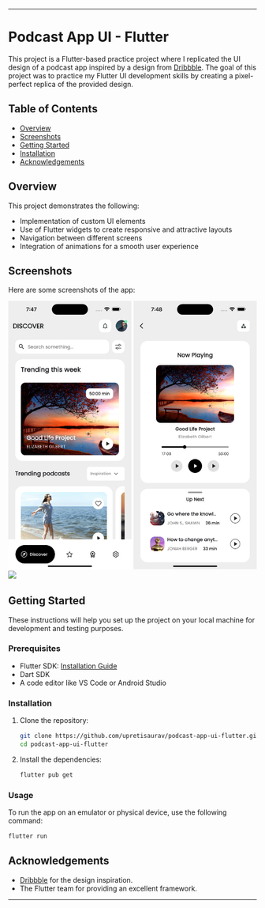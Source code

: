 
---

# Podcast App UI - Flutter

This project is a Flutter-based practice project where I replicated the UI design of a podcast app inspired by a design from [Dribbble](https://dribbble.com/shots/24316041-Podcast-mobile-version). The goal of this project was to practice my Flutter UI development skills by creating a pixel-perfect replica of the provided design.

## Table of Contents

- [Overview](#overview)
- [Screenshots](#screenshots)
- [Getting Started](#getting-started)
- [Installation](#installation)
- [Acknowledgements](#acknowledgements)

## Overview

This project demonstrates the following:
- Implementation of custom UI elements
- Use of Flutter widgets to create responsive and attractive layouts
- Navigation between different screens
- Integration of animations for a smooth user experience

## Screenshots

Here are some screenshots of the app:

<p float="left">
  <img src="assets/screenshots/home_screen.png" width="250" />
  <img src="assets/screenshots/player_screen.png" width="250" /> 
  <img src="assets/screenshots/exclusive_screen.png" width="250" /> 
</p>

## Getting Started

These instructions will help you set up the project on your local machine for development and testing purposes.

### Prerequisites

- Flutter SDK: [Installation Guide](https://flutter.dev/docs/get-started/install)
- Dart SDK
- A code editor like VS Code or Android Studio

### Installation

1. Clone the repository:
   ```sh
   git clone https://github.com/upretisaurav/podcast-app-ui-flutter.git
   cd podcast-app-ui-flutter
   ```

2. Install the dependencies:
   ```sh
   flutter pub get
   ```

### Usage

To run the app on an emulator or physical device, use the following command:
```sh
flutter run
```

## Acknowledgements

- [Dribbble](https://dribbble.com/shots/24316041-Podcast-mobile-version) for the design inspiration.
- The Flutter team for providing an excellent framework.

---